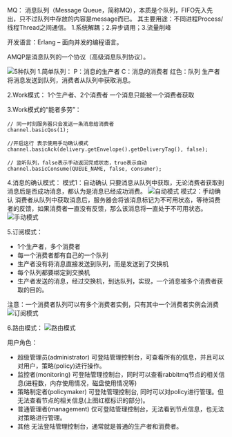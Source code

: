 MQ：
消息队列（Message Queue，简称MQ），本质是个队列，FIFO先入先出，只不过队列中存放的内容是message而已。
其主要用途：不同进程Process/线程Thread之间通信。
1.系统解耦；2.异步调用；3.流量削峰

开发语言：Erlang – 面向并发的编程语言。

AMQP是消息队列的一个协议（高级消息队列协议）。

![5种队列](/mq-img/5种队列.png "5种队列")
1.简单队列：
P：消息的生产者
C：消息的消费者
红色：队列
生产者将消息发送到队列，消费者从队列中获取消息。

2.Work模式：
1个生产者、2个消费者
一个消息只能被一个消费者获取

3.Work模式的“能者多劳”：
```
// 同一时刻服务器只会发送一条消息给消费者
channel.basicQos(1);

//开启这行 表示使用手动确认模式
channel.basicAck(delivery.getEnvelope().getDeliveryTag(), false);

// 监听队列，false表示手动返回完成状态，true表示自动
channel.basicConsume(QUEUE_NAME, false, consumer);
```

4.消息的确认模式：
模式1：自动确认
只要消息从队列中获取，无论消费者获取到消息后是否成功消息，都认为是消息已经成功消费。
![自动模式](/mq-img/自动模式.png "自动模式")
模式2：手动确认
消费者从队列中获取消息后，服务器会将该消息标记为不可用状态，等待消费者的反馈，如果消费者一直没有反馈，那么该消息将一直处于不可用状态。
![手动模式](/mq-img/手动模式.png "手动模式")

5.订阅模式：
- 1个生产者，多个消费者
- 每一个消费者都有自己的一个队列
- 生产者没有将消息直接发送到队列，而是发送到了交换机
- 每个队列都要绑定到交换机
- 生产者发送的消息，经过交换机，到达队列，实现，一个消息被多个消费者获取的目的。

注意：一个消费者队列可以有多个消费者实例，只有其中一个消费者实例会消费
![订阅模式](/mq-img/订阅模式.png "订阅模式")

6.路由模式：
![路由模式](/mq-img/路由模式.png "路由模式")

用户角色：
- 超级管理员(administrator)
可登陆管理控制台，可查看所有的信息，并且可以对用户，策略(policy)进行操作。
- 监控者(monitoring)
可登陆管理控制台，同时可以查看rabbitmq节点的相关信息(进程数，内存使用情况，磁盘使用情况等)
- 策略制定者(policymaker)
可登陆管理控制台, 同时可以对policy进行管理。但无法查看节点的相关信息(上图红框标识的部分)。
- 普通管理者(management)
仅可登陆管理控制台，无法看到节点信息，也无法对策略进行管理。
- 其他
无法登陆管理控制台，通常就是普通的生产者和消费者。


